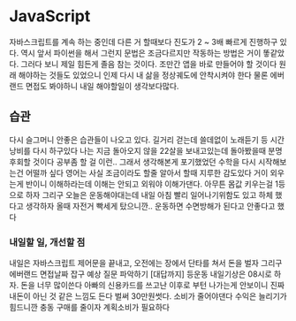 # JavaScript

자바스크립트를 계속 하는 중인데 다른 거 할때보다 진도가 2 ~ 3배 빠르게 진행하구 있다. 역시 앞서 파이썬을 해서 그런지 문법은 조금다르지만 작동하는 방법은 거이 똫같았다. 그러다 보니 제일 힘든게 
졸음 참는 것이다. 조만간 앱을 바로 만들어야 할 것이다 원래 해야하는 것들도 있었으니 인제 다시 내 삶을 정상궤도에 안착시켜야 한다 물론 에버랜드 면접도 봐야하니 내일 해야할일이 생각보다많다.

## 습관

다시 슬그머니 안좋은 습관들이 나오고 있다. 길거리 걷는데 쓸데없이 노래듣기 등 시간낭비를 다시 하구있다 나는 지금 돌아오지 않을 22살을 보내고있는데 돌아봤을때 분명 후회할 것이다 공부좀 할 걸
이런.. 그래서 생각해본게 포기했었던 수학을 다시 시작해보는건 어떨까 싶다 영어는 사실 조금이라도 할줄 알아서 할때 지루한 감도있다 거이 외우는게 반이니 이해하라는데 이해는 안되고 외워야 이해가댄다.
아무튼 몸값 키우는걸 1등으로 하자 그리구 오늘은 운동해야대는데 내일 아침 빨리 일어나기위함도 있고 하체 했다고 생각하자 올때 자전거 빡세게 탔으니깐.. 운동하면 수면방해가 된다고 안좋다고 했다

### 내일할 일, 개선할 점

내일은 자바스크립트 제어문을 끝내고, 오전에는 장에서 단타를 쳐서 돈을 벌자 그리구 에버랜드 면접날짜 잡구 예상 질문 파악하기 [대답까지] 등운동 내일기상은 08시로 하자.
돈을 너무 많이쓴다 아빠의 신용카드를 쓰고난 이후로 부턴 나가는게 안보이니 진짜 내돈이 아닌 것 같은 느낌도 든다 벌써 30만원썻다. 소비가 줄어야댄다 수익은 늘리기가 힘드니깐
충동 구매를 줄이자 계획소비가 필요하다
